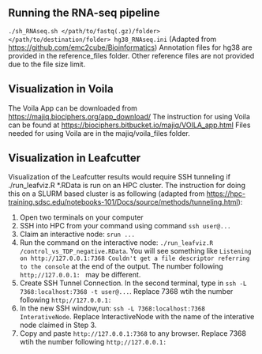 ## Running the RNA-seq pipeline
 `./sh_RNAseq.sh </path/to/fastq(.gz)/folder> </path/to/destination/folder> hg38_RNAseq.ini` (Adapted from https://github.com/emc2cube/Bioinformatics)
Annotation files for hg38 are provided in the reference_files folder. Other reference files are not provided due to the file size limit.

## Visualization in Voila
 The Voila App can be downloaded from https://majiq.biociphers.org/app_download/
 The instruction for using Voila can be found at  https://biociphers.bitbucket.io/majiq/VOILA_app.html
 Files needed for using Voila are in the majiq/voila_files folder.
 
## Visualization in Leafcutter
  Visualization of the Leafcutter results would require SSH tunneling if .\/run_leafviz.R \*.RData is run on an HPC cluster. 
  The instruction for doing this on a SLURM based cluster is as following (adapted from https://hpc-training.sdsc.edu/notebooks-101/Docs/source/methods/tunneling.html):
  1. Open two terminals on your computer
  2. SSH into HPC from your command using command `ssh user@...`
  3. Claim an interactive node: `srun ...`
  4. Run the command on the interactive node: `./run_leafviz.R /control_vs_TDP_negative.RData`. You will see something like ```Listening on http://127.0.0.1:7368
Couldn't get a file descriptor referring to the console``` at the end of the output. The number following `http;//127.0.0.1: ` may be different.
  5. Create SSH Tunnel Connection. In the second terminal, type in `ssh -L 7368:localhost:7368 -t user@...`. Replace 7368 wtih the number following `http;//127.0.0.1: `
  6. In the new SSH window,run: `ssh -L 7368:localhost:7368 InterativeNode`. Replace InteractiveNode with the name of the interative node claimed in Step 3. 
  7. Copy and paste `http://127.0.0.1:7368` to any browser. Replace 7368 wtih the number following `http;//127.0.0.1: `
  
  
